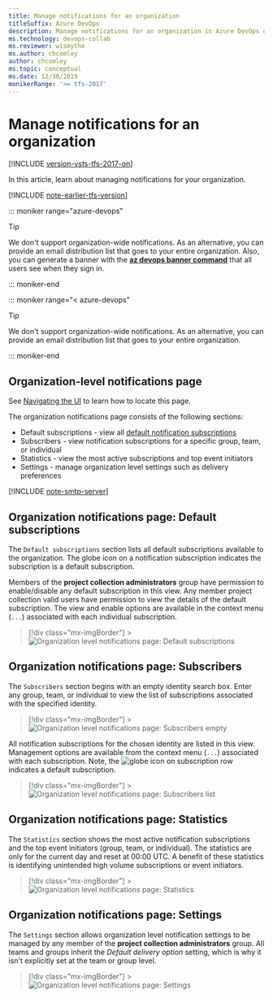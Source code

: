 ```yaml
---
title: Manage notifications for an organization
titleSuffix: Azure DevOps 
description: Manage notifications for an organization in Azure DevOps or Team Foundation Server (TFS)
ms.technology: devops-collab
ms.reviewer: wismythe
ms.author: chcomley
author: chcomley
ms.topic: conceptual
ms.date: 12/30/2019
monikerRange: '>= tfs-2017'
---
```


# Manage notifications for an organization

[!INCLUDE [version-vsts-tfs-2017-on](../includes/version-tfs-2017-through-vsts.md)]

In this article, learn about managing notifications for your organization.

[!INCLUDE [note-earlier-tfs-version](includes/note-earlier-tfs-version.md)]

::: moniker range="azure-devops"

> [!TIP]
> We don't support organization-wide notifications. As an alternative, you can provide an email distribution list that goes to your entire organization. Also, you can generate a banner with the [**az devops banner command**](../organizations/settings/manage-banners.md) that all users see when they sign in.

::: moniker-end

::: moniker range="< azure-devops"

> [!TIP]
> We don't support organization-wide notifications. As an alternative, you can provide an email distribution list that goes to your entire organization.
>
> ::: moniker-end

## Organization-level notifications page

See [Navigating the UI](navigating-the-ui.md) to learn how to locate this page.

The organization notifications page consists of the following sections:

- Default subscriptions - view all [default notification subscriptions](./oob-built-in-notifications.md)
- Subscribers - view notification subscriptions for a specific group, team, or individual
- Statistics - view the most active subscriptions and top event initiators
- Settings - manage organization level settings such as delivery preferences

[!INCLUDE [note-smtp-server](includes/note-smtp-server.md)]

## Organization notifications page: Default subscriptions

The `Default subscriptions` section lists all default subscriptions available to the organization. The globe icon on a notification subscription indicates the subscription is a default subscription.

Members of the **project collection administrators** group have permission to enable/disable any default subscription in this view. Any member project collection valid users have permission to view the details of the default subscription. The view and enable options are available in the context menu (`...`) associated with each individual subscription.

> [!div class="mx-imgBorder"] > ![Organization level notifications page: Default subscriptions](media/view-organization-notification-default-subscriptions.png)

## Organization notifications page: Subscribers

The `Subscribers` section begins with an empty identity search box. Enter any group, team, or individual to view the list of subscriptions associated with the specified identity.

> [!div class="mx-imgBorder"] > ![Organization level notifications page: Subscribers empty](media/view-organization-notification-subscribers-empty.png)

All notification subscriptions for the chosen identity are listed in this view. Management options are available from the context menu (`...`) associated with each subscription. Note, the ![globe](media/oob-notification.png) icon on subscription row indicates a default subscription.

> [!div class="mx-imgBorder"] > ![Organization level notifications page: Subscribers list](media/view-organization-notification-subscribers.png)

## Organization notifications page: Statistics

The `Statistics` section shows the most active notification subscriptions and the top event initiators (group, team, or individual). The statistics are only for the current day and reset at 00:00 UTC. A benefit of these statistics is identifying unintended high volume subscriptions or event initiators.

> [!div class="mx-imgBorder"] > ![Organization level notifications page: Statistics](media/view-organization-notification-stats.png)

## Organization notifications page: Settings

The `Settings` section allows organization level notification settings to be managed by any member of the **project collection administrators** group. All teams and groups inherit the _Default delivery option_ setting, which is why it isn't explicitly set at the team or group level.

> [!div class="mx-imgBorder"] > ![Organization level notifications page: Settings](media/view-organization-notification-settings.png)
